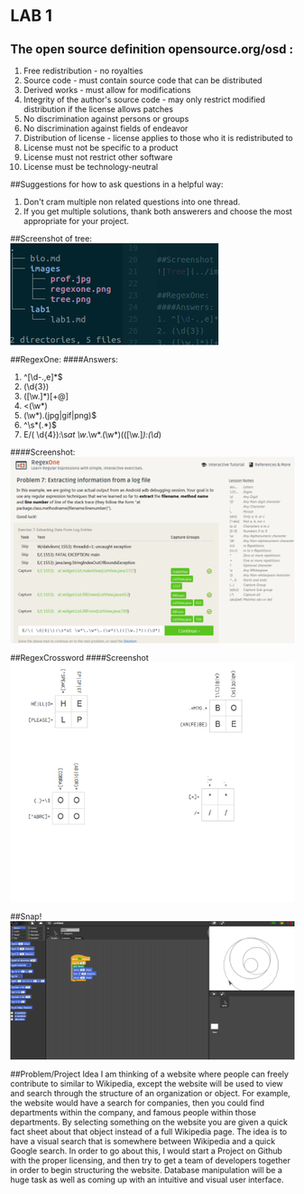 LAB 1
=====

## The open source definition opensource.org/osd :
1. Free redistribution - no royalties
2. Source code - must contain source code that can be distributed
3. Derived works - must allow for modifications
4. Integrity of the author's source code - may only restrict modified distribution if the license allows patches
5. No discrimination against persons or groups
6. No discrimination against fields of endeavor
7. Distribution of license - license applies to those who it is redistributed to
8. License must not be specific to a product
9. License must not restrict other software
10. License must be technology-neutral

##Suggestions for how to ask questions in a helpful way:
1. Don't cram multiple non related questions into one thread.
2. If you get multiple solutions, thank both answerers and choose the most appropriate for your project.

##Screenshot of tree:
![Tree](../images/tree.png)

##RegexOne:
####Answers:
1. ^[\d-.,e]*$
2. (\d{3})
3. ([\w.]*)[+@]
4. <(\w*)
5. (\w*)\.(jpg|gif|png)$
6. ^\s*(.*)$
7. E/\( \d{4}\):\s*at \w*\.\w*\.(\w*)\(([\w.]*):(\d*)

####Screenshot:
![RegexOne](../images/regexone.png)

##RegexCrossword
####Screenshot
![RegexCrossword](../images/regexcrossword.png)

##Snap!
![Snap](../images/snap.png)

##Problem/Project Idea
     I am thinking of a website where people can freely contribute to similar
to Wikipedia, except the website will be used to view and search through the
structure of an organization or object.  For example, the website would have a
search for companies, then you could find departments within the company, and
famous people within those departments.  By selecting something on the website
you are given a quick fact sheet about that object instead of a full Wikipedia
page.  The idea is to have a visual search that is somewhere between Wikipedia
and a quick Google search.  In order to go about this, I would start a Project
on Github with the proper licensing, and then try to get a team of developers
together in order to begin structuring the website.  Database manipulation will
be a huge task as well as coming up with an intuitive and visual user interface.
